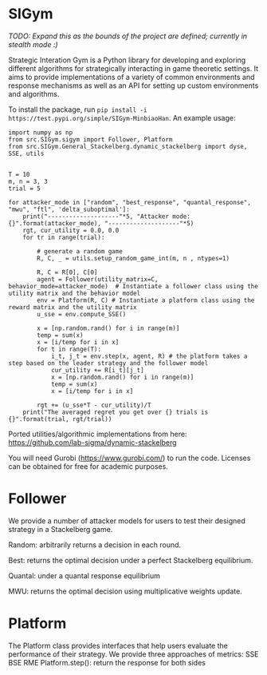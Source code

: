 # SIGym

*TODO: Expand this as the bounds of the project are defined; currently in stealth mode :)*

Strategic Interation Gym is a Python library for developing and exploring different algorithms for strategically interacting in game theoretic settings.
It aims to provide implementations of a variety of common environments and response mechanisms as well as an API for setting up custom environments and
algorithms.

To install the package, run `pip install -i https://test.pypi.org/simple/SIGym-MinbiaoHan`. An example usage:
```
import numpy as np
from src.SIGym.sigym import Follower, Platform
from src.SIGym.General_Stackelberg.dynamic_stackelberg import dyse, SSE, utils


T = 10
m, n = 3, 3
trial = 5

for attacker_mode in ["random", "best_response", "quantal_response", "mwu", "ftl", 'delta_suboptimal']:
    print("--------------------"*5, "Attacker mode: {}".format(attacker_mode), "--------------------"*5)
    rgt, cur_utility = 0.0, 0.0
    for tr in range(trial):

        # generate a random game
        R, C, _ = utils.setup_random_game_int(m, n , ntypes=1)

        R, C = R[0], C[0]
        agent = Follower(utility_matrix=C, behavior_mode=attacker_mode)  # Instantiate a follower class using the utility matrix and the behavior model
        env = Platform(R, C) # Instantiate a platform class using the reward matrix and the utility matrix
        u_sse = env.compute_SSE()

        x = [np.random.rand() for i in range(m)]
        temp = sum(x)
        x = [i/temp for i in x]
        for t in range(T):
            i_t, j_t = env.step(x, agent, R) # the platform takes a step based on the leader strategy and the follower model
            cur_utility += R[i_t][j_t]
            x = [np.random.rand() for i in range(m)]
            temp = sum(x)
            x = [i/temp for i in x]

        rgt += (u_sse*T - cur_utility)/T
    print("The averaged regret you get over {} trials is {}".format(trial, rgt/trial))
```

Ported utilities/algorithmic implementations from here: https://github.com/lab-sigma/dynamic-stackelberg

You will need Gurobi (https://www.gurobi.com/) to run the code. Licenses can be obtained for free for academic purposes.

# Follower
We provide a number of attacker models for users to test their designed strategy in a Stackelberg game.

Random: arbitrarily returns a decision in each round.

Best: returns the optimal decision under a perfect Stackelberg equilibrium.

Quantal: under a quantal response equilibrium

MWU: returns the optimal decision using multiplicative weights update.

# Platform
The Platform class provides interfaces that help users evaluate the performance of their strategy. We provide three approaches of metrics:
SSE 
BSE
RME
Platform.step(): return the response for both sides
